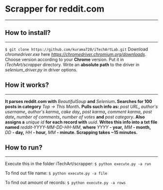# Scrapper for reddit.com

---
## How to install?

---

```$ git clone https://github.com/kurama720/iTechArtLab.git```
Download _chromedriver.exe_ here _https://chromedriver.chromium.org/downloads_. Choose version according to your
**Chrome** version.
Put it in _iTechArt/scrapper_ directory. Write an **absolute path** to the driver in _selenium_driver.py_ in driver
options.

## How it works?

---
**It parses reddit.com with** _BeautifulSoup_ **and** _Selenium_**. Searches for 100 posts in category** _Top -> This 
Month_**.** **Pulls such info as:** _post URL_**,** _author's username_**,** _author's karma_**,** _cake day_**,**
_post karma_**,** _comment karma_**,** _post date_**,** _number of comments_**,** _number of votes_ **and** _post
category_**. Also assigns a** _unique id_ **for each record with** _uuid_. **Writes this info into a txt file named** 
_reddit-YYYY-MM-DD-HH-MM_, **where** _YYYY_ **- year,** _MM_ **- month,** _DD_ **- day,** _HH_ **- hour,** _MM_ **- 
minute. Scrapping takes ~15 minutes.**

## How to run?

---
Execute this in the folder iTechArt/scrapper:
```$ python execute.py -a run```

To find out file name:
```$ python execute.py -a file```

To find out amount of records:
```$ python execute.py -a rows```